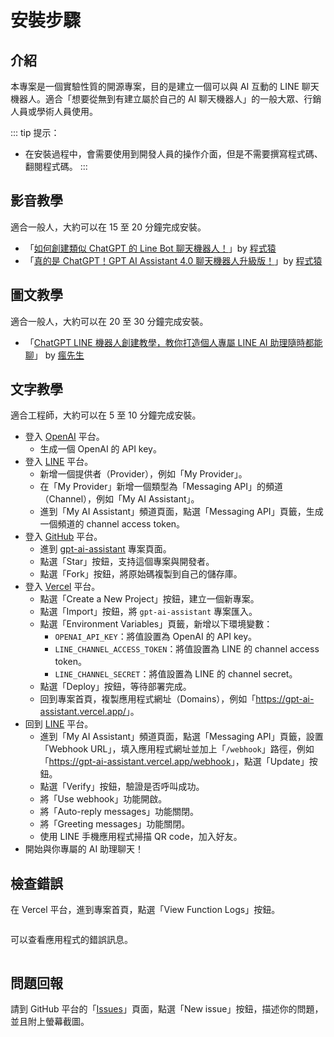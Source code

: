 <script setup>
import { withBase } from '@vuepress/client'
</script>

# 安裝步驟

## 介紹

本專案是一個實驗性質的開源專案，目的是建立一個可以與 AI 互動的 LINE 聊天機器人。適合「想要從無到有建立屬於自己的 AI 聊天機器人」的一般大眾、行銷人員或學術人員使用。

::: tip 提示：

- 在安裝過程中，會需要使用到開發人員的操作介面，但是不需要撰寫程式碼、翻閱程式碼。
:::

## 影音教學

適合一般人，大約可以在 15 至 20 分鐘完成安裝。

- 「[如何創建類似 ChatGPT 的 Line Bot 聊天機器人！](https://www.youtube.com/watch?v=uHsCou1AfEU)」by [程式猿](https://www.youtube.com/@appfromape)
- 「[真的是 ChatGPT！GPT AI Assistant 4.0 聊天機器人升級版！](https://www.youtube.com/watch?v=77ggAZPy0mI)」by [程式猿](https://www.youtube.com/@appfromape)

## 圖文教學

適合一般人，大約可以在 20 至 30 分鐘完成安裝。

- 「[ChatGPT LINE 機器人創建教學，教你打造個人專屬 LINE AI 助理隨時都能聊](https://mrmad.com.tw/chatgpt-line-robot-creation-teaching)」 by [瘋先生](https://mrmad.com.tw/)

## 文字教學

適合工程師，大約可以在 5 至 10 分鐘完成安裝。

- 登入 [OpenAI](https://beta.openai.com/) 平台。
  - 生成一個 OpenAI 的 <a :href="withBase('/images/openai-api-key.png')" target="_blank">API key</a>。
- 登入 [LINE](https://developers.line.biz/zh-hant/) 平台。
  - 新增一個提供者（Provider），例如「My Provider」。
  - 在「My Provider」新增一個類型為「Messaging API」的頻道（Channel），例如「My AI Assistant」。
  - 進到「My AI Assistant」頻道頁面，點選「Messaging API」頁籤，生成一個頻道的 <a :href="withBase('/images/line-channel-access-token.png')" target="_blank">channel access token</a>。
- 登入 [GitHub](https://github.com/) 平台。
  - 進到 [gpt-ai-assistant](https://github.com/memochou1993/gpt-ai-assistant) 專案頁面。
  - 點選「Star」按鈕，支持這個專案與開發者。
  - 點選「Fork」按鈕，將原始碼複製到自己的儲存庫。
- 登入 [Vercel](https://vercel.com/) 平台。
  - 點選「Create a New Project」按鈕，建立一個新專案。
  - 點選「Import」按鈕，將 `gpt-ai-assistant` 專案匯入。
  - 點選「Environment Variables」頁籤，新增以下環境變數：
    - `OPENAI_API_KEY`：將值設置為 OpenAI 的 <a :href="withBase('/images/openai-api-key.png')" target="_blank">API key</a>。
    - `LINE_CHANNEL_ACCESS_TOKEN`：將值設置為 LINE 的 <a :href="withBase('/images/line-channel-access-token.png')" target="_blank">channel access token</a>。
    - `LINE_CHANNEL_SECRET`：將值設置為 LINE 的 <a :href="withBase('/images/line-channel-secret.png')" target="_blank">channel secret</a>。
  - 點選「Deploy」按鈕，等待部署完成。
  - 回到專案首頁，複製應用程式網址（Domains），例如「<https://gpt-ai-assistant.vercel.app/>」。
- 回到 [LINE](https://developers.line.biz/zh-hant/) 平台。
  - 進到「My AI Assistant」頻道頁面，點選「Messaging API」頁籤，設置「Webhook URL」，填入應用程式網址並加上「`/webhook`」路徑，例如「<https://gpt-ai-assistant.vercel.app/webhook>」，點選「Update」按鈕。
  - 點選「Verify」按鈕，驗證是否呼叫成功。
  - 將「Use webhook」功能開啟。
  - 將「Auto-reply messages」功能關閉。
  - 將「Greeting messages」功能關閉。
  - 使用 LINE 手機應用程式掃描 QR code，加入好友。
- 開始與你專屬的 AI 助理聊天！

## 檢查錯誤

在 Vercel 平台，進到專案首頁，點選「View Function Logs」按鈕。

<div align="center">
  <img :src="withBase('/images/vercel-view-logs.png')" width="600"/>
</div>

可以查看應用程式的錯誤訊息。

<div align="center">
  <img :src="withBase('/images/vercel-logs.png')" width="600"/>
</div>

## 問題回報

請到 GitHub 平台的「[Issues](https://github.com/memochou1993/gpt-ai-assistant/issues)」頁面，點選「New issue」按鈕，描述你的問題，並且附上螢幕截圖。
